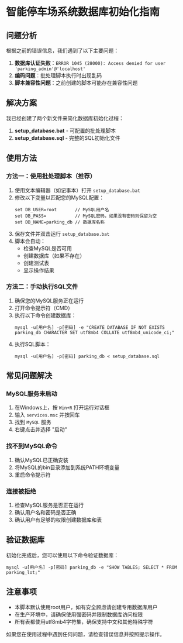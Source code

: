 # 智能停车场系统数据库初始化指南

## 问题分析

根据之前的错误信息，我们遇到了以下主要问题：

1. **数据库认证失败**：`ERROR 1045 (28000): Access denied for user 'parking_admin'@'localhost'`
2. **编码问题**：批处理脚本执行时出现乱码
3. **脚本兼容性问题**：之前创建的脚本可能存在兼容性问题

## 解决方案

我已经创建了两个新文件来简化数据库初始化过程：

1. **setup_database.bat** - 可配置的批处理脚本
2. **setup_database.sql** - 完整的SQL初始化文件

## 使用方法

### 方法一：使用批处理脚本（推荐）

1. 使用文本编辑器（如记事本）打开 `setup_database.bat`
2. 修改以下变量以匹配您的MySQL配置：
   ```
   set DB_USER=root       // MySQL用户名
   set DB_PASS=           // MySQL密码，如果没有密码则保留为空
   set DB_NAME=parking_db // 数据库名称
   ```
3. 保存文件并双击运行 `setup_database.bat`
4. 脚本会自动：
   - 检查MySQL是否可用
   - 创建数据库（如果不存在）
   - 创建测试表
   - 显示操作结果

### 方法二：手动执行SQL文件

1. 确保您的MySQL服务正在运行
2. 打开命令提示符（CMD）
3. 执行以下命令创建数据库：
   ```
   mysql -u[用户名] -p[密码] -e "CREATE DATABASE IF NOT EXISTS parking_db CHARACTER SET utf8mb4 COLLATE utf8mb4_unicode_ci;"
   ```
4. 执行SQL脚本：
   ```
   mysql -u[用户名] -p[密码] parking_db < setup_database.sql
   ```

## 常见问题解决

### MySQL服务未启动

1. 在Windows上，按 `Win+R` 打开运行对话框
2. 输入 `services.msc` 并按回车
3. 找到 `MySQL` 服务
4. 右键点击并选择 "启动"

### 找不到MySQL命令

1. 确认MySQL已正确安装
2. 将MySQL的bin目录添加到系统PATH环境变量
3. 重启命令提示符

### 连接被拒绝

1. 检查MySQL服务是否正在运行
2. 确认用户名和密码是否正确
3. 确认用户有足够的权限创建数据库和表

## 验证数据库

初始化完成后，您可以使用以下命令验证数据库：

```
mysql -u[用户名] -p[密码] parking_db -e "SHOW TABLES; SELECT * FROM parking_lot;"
```

## 注意事项

- 本脚本默认使用root用户，如有安全顾虑请创建专用数据库用户
- 在生产环境中，请确保使用强密码并限制数据库访问权限
- 所有表都使用utf8mb4字符集，确保支持中文和其他特殊字符

如果您在使用过程中遇到任何问题，请检查错误信息并按照提示操作。